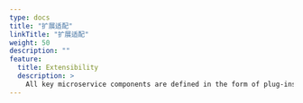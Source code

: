 ```yaml
---
type: docs
title: "扩展适配"
linkTitle: "扩展适配"
weight: 50
description: ""
feature:
  title: Extensibility
  description: >
    All key microservice components are defined in the form of plug-ins, and users can connect and adapt to self-built or open source microservice ecosystems based on extension points such as Filter, Router, Service Discovery, and Configuration.
---
```

